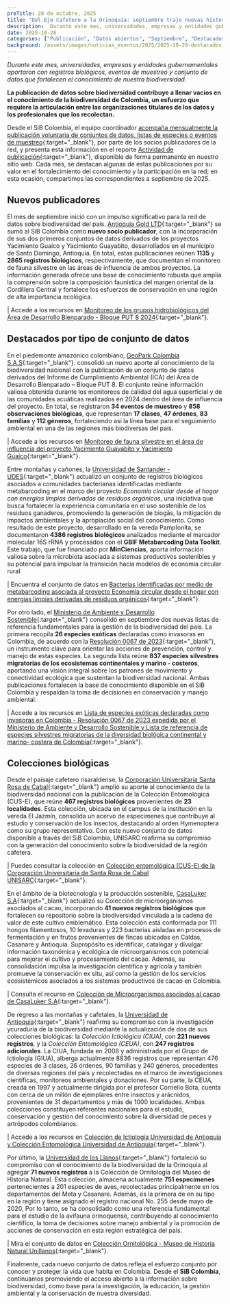 ```yaml
---
preTitle: 28 de octubre, 2025
title: "Del Eje Cafetero a la Orinoquía: septiembre trajo nuevas historias de biodiversidad"
description: _Durante este mes, universidades, empresas y entidades gubernamentales aportaron con registros biológicos, eventos de muestreo y conjunto de datos que fortalecen el conocimiento de nuestra biodiversidad._
date: 2025-10-28
categories: ["Publicación", "Datos abiertos", "Septiembre", "Destacados SiB", "2025"]
background: /assets/images/noticias_eventos/2025/2025-10-28-destacados_septiembre.png
---
```


*Durante este mes, universidades, empresas y entidades gubernamentales aportaron con registros biológicos, eventos de muestreo y conjunto de datos que fortalecen el conocimiento de nuestra biodiversidad.*

**La publicación de datos sobre biodiversidad contribuye a llenar vacíos en el conocimiento de la biodiversidad de Colombia, un esfuerzo que requiere la articulación entre las organizaciones titulares de los datos y los profesionales que los recolectan.**

Desde el SiB Colombia, el equipo coordinador [acompaña mensualmente la publicación voluntaria de conjuntos de datos, listas de especies o eventos de muestreo](https://biodiversidad.co/compartir/guia-para-publicar/){:target="_blank"},  por parte de los socios publicadores de la red, y presenta esta información en el reporte [Actividad de publicación](https://biodiversidad.co/comunidad/actividad-de-publicacion/){:target="_blank"}, disponible de forma permanente en nuestro sitio web. Cada mes, se destacan algunas de estas publicaciones por su valor en el fortalecimiento del conocimiento y la participación en la red; en esta ocasión, compartimos las correspondientes a septiembre de 2025.

## Nuevos publicadores

El mes de septiembre inició con un impulso significativo para la red de datos sobre biodiversidad del país. [Antioquia Gold LTD](https://antioquiagold.com/){:target="_blank"} se sumó al SiB Colombia como **nuevo socio publicador**, con la incorporación de sus dos primeros conjuntos de datos derivados de los proyectos Yacimiento Guaico y Yacimiento Guayabito, desarrollados en el municipio de Santo Domingo, Antioquia. En total, estas publicaciones reúnen **1135** y **2865 registros biológicos**, respectivamente, que documentan el monitoreo de fauna silvestre en las áreas de influencia de ambos proyectos. La información generada ofrece una base de conocimiento robusta que amplía la comprensión sobre la composición faunística del margen oriental de la Cordillera Central y fortalece los esfuerzos de conservación en una región de alta importancia ecológica.

| Accede a los recursos en [ Monitoreo de los grupos hidrobiológicos del Área de Desarrollo Bienparado - Bloque PUT 8 2024](https://biodiversidad.co/data?datasetKey=f93117f2-8902-43f0-88fa-78f2c59fab4f){:target="_blank"}.

## Destacados por tipo de conjunto de datos

En el piedemonte amazónico colombiano, [GeoPark Colombia S.A.S](https://www.geo-park.com/es/assets/colombia/){:target="_blank"}. consolidó un nuevo aporte al conocimiento de la biodiversidad nacional con la publicación de un conjunto de datos derivados del Informe de Cumplimiento Ambiental (ICA) del Área de Desarrollo Bienparado – Bloque PUT 8. El conjunto reúne información valiosa obtenida durante los monitoreos de calidad del agua superficial y de las comunidades acuáticas realizados en 2024 dentro del área de influencia del proyecto. En total, se registraron **34 eventos de muestreo** y **858 observaciones biológicas**, que representan **17 clases**, **47 órdenes**, **83 familias** y **112 géneros**, fortaleciendo así la línea base para el seguimiento ambiental en una de las regiones más biodiversas del país.

| Accede a los recursos en [ Monitoreo de fauna silvestre en el área de influencia del proyecto Yacimiento Guayabito y Yacimiento Guaico](https://biodiversidad.co/data?publishingOrg=1bc0bbe6-fbad-4bba-999c-6aedd980caae){:target="_blank"}.

Entre montañas y cañones, la [Universidad de Santander - UDES](https://udes.edu.co/){:target="_blank"} actualizó un conjunto de registros biológicos asociados a comunidades bacterianas identificadas mediante metabarcoding en el marco del proyecto _Economía circular desde el hogar con energías limpias derivadas de residuos orgánicos_, una iniciativa que busca fortalecer la experiencia comunitaria en el uso sostenible de los residuos ganaderos, promoviendo la generación de biogás, la mitigación de impactos ambientales y la apropiación social del conocimiento. Como resultado de este proyecto, desarrollado en la vereda Pamplonita, se documentaron **4386 registros biológicos** analizados mediante el marcador molecular 16S rRNA y procesados con el **GBIF Metabarcoding Data Toolkit**. Este trabajo, que fue financiado por **MinCiencias**, aporta información valiosa sobre la microbiota asociada a sistemas productivos sostenibles y su potencial para impulsar la transición hacia modelos de economía circular rural.

| Encuentra el conjunto de datos en [ Bacterias identificadas por medio de metabarcoding asociada al proyecto Economía circular desde el hogar con energías limpias derivadas de residuos orgánicos](https://biodiversidad.co/data?datasetKey=280ded29-0d5a-40c3-ad75-ceed62caab20){:target="_blank"}.

Por otro lado, el [Ministerio de Ambiente y Desarrollo Sostenible](https://www.minambiente.gov.co/){:target="_blank"} consolidó en septiembre dos nuevas listas de referencia fundamentales para la gestión de la biodiversidad del país. La primera recopila **26 especies exóticas** declaradas como invasoras en Colombia, de acuerdo con la [Resolución 0067 de 2023](https://www.minambiente.gov.co/wp-content/uploads/2023/01/Resolucion-0067-de-2023.pdf){:target="_blank"}, un instrumento clave para orientar las acciones de prevención, control y manejo de estas especies. La segunda lista reúne **837 especies silvestres migratorias de los ecosistemas continentales y marino - costeros**, aportando una visión integral sobre los patrones de movimiento y conectividad ecológica que sustentan la biodiversidad nacional. Ambas publicaciones fortalecen la base de conocimiento disponible en el SiB Colombia y respaldan la toma de decisiones en conservación y manejo ambiental.

| Accede a los recursos en [ Lista de especies exóticas declaradas como invasoras en Colombia - Resolución 0067 de 2023 expedida por el Ministerio de Ambiente y Desarrollo Sostenible y Lista de referencia de especies silvestres migratorias de la diversidad biológica continental y marino- costera de Colombia](https://biodiversidad.co/dataset/465b5cbd-c20b-410d-b1cb-3efc6ddeb45a){:target="_blank"}.

## Colecciones biológicas

Desde el paisaje cafetero risaraldense, la [Corporación Universitaria Santa Rosa de Cabal](https://unisarc.edu.co/){:target="_blank"} amplió su aporte al conocimiento de la biodiversidad nacional con la publicación de la Colección Entomológica (CUS-E), que reúne **467 registros biológicos** provenientes de **23 localidades**. Esta colección, ubicada en el campus de la institución en la vereda El Jazmín, consolida un acervo de especímenes que contribuye al estudio y conservación de los insectos, destacando al orden Hymenoptera como su grupo representativo. Con este nuevo conjunto de datos disponible a través del SiB Colombia, UNISARC reafirma su compromiso con la generación del conocimiento sobre la biodiversidad de la región cafetera.

| Puedes consultar la colección en [ Colección entomológica (CUS-E) de la Corporación Universitaria de Santa Rosa de Cabal UNISARC](https://ipt.biodiversidad.co/sib/resource?r=unisarc_coleccion_insectos){:target="_blank"}.

En el ámbito de la biotecnología y la producción sostenible, [CasaLuker S.A](https://www.casaluker.com/){:target="_blank"} actualizó su Colección de microorganismos asociados al cacao, incorporando **41 nuevos registros biológicos** que fortalecen su repositorio sobre la biodiversidad vinculada a la cadena de valor de este cultivo emblemático. Esta colección está conformada por 111 hongos filamentosos,  10 levaduras y 223 bacterias aisladas en procesos de fermentación y en frutos provenientes de fincas ubicadas en Caldas, Casanare y Antioquia. Supropósito es identificar, catalogar y divulgar información taxonómica y ecológica de microorganismos con potencial para mejorar el cultivo y procesamiento del cacao. Además, su consolidación impulsa la investigación científica y agrícola y también promueve la conservación ex situ, así como la gestión de los servicios ecosistémicos asociados a los sistemas productivos de cacao en Colombia.

| Consulta el recurso en [ Colección de Microorganismos asociados al cacao de CasaLuker S.A](https://ipt.biodiversidad.co/sib/resource?r=luker_coleccion-microorganismos){:target="_blank"}.

De regreso a las montañas y cafetales, la [Universidad de Antioquia](https://www.udea.edu.co/wps/portal/udea/web/inicio){:target="_blank"} reafirma su compromiso con la investigación ycuraduría de la biodiversidad mediante la actualización de dos de sus colecciones biológicas: la _Colección Ictiológica (CIUA)_, con **221 nuevos registros**, y la _Colección Entomológica (CEUA)_, con **247 registros adicionales**. La CIUA, fundada en 2008 y administrada por el Grupo de Ictiología (GIUA), alberga actualmente 8836 registros que representan 476 especies de 3 clases, 26 órdenes, 90 familias y 240 géneros, procedentes de diversas regiones del país y recolectadas en el marco de investigaciones científicas, monitoreos ambientales y donaciones. Por su parte, la CEUA, creada en 1997 y actualmente dirigida por el profesor Cornelio Bota, cuenta con cerca de un millón de ejemplares entre insectos y arácnidos, provenientes de 31 departamentos y más de 1000 localidades. Ambas colecciones constituyen referentes nacionales para el estudio, conservación y gestión del conocimiento sobre la diversidad de peces y artrópodos colombianos.

| Accede a los recursos en [ Colección de Ictiología Universidad de Antioquia y Colección Entomológica Universidad de Antioquia](https://ipt.biodiversidad.co/sib/resource?r=udea-001){:target="_blank"}.

Por último, la [Universidad de los Llanos](https://www.unillanos.edu.co/){:target="_blank"} fortaleció su compromiso con el conocimiento de la biodiversidad de la Orinoquia al agregar **71 nuevos registros** a la Colección de Ornitología del Museo de Historia Natural. Esta colección, almacena actualmente **751 especímenes** pertenecientes a 201 especies de aves, recolectadas principalmente en los departamentos del Meta y Casanare. Además, es la primera de en su tipo en la región y tiene asignado el registro nacional No. 255 desde mayo de 2020, Por lo tanto, se ha consolidado como una referencia fundamental para el estudio de la avifauna orinoquense, contribuyendo al conocimiento científico, la toma de decisiones sobre manejo ambiental y la promoción de acciones de conservación en esta región estratégica del país.

| Mira el conjunto de datos en [ Colección Ornitológica - Museo de Historia Natural Unillanos](https://ipt.biodiversidad.co/sib/resource?r=coleccion_ornitologia_museodehistorianatural-unillanos){:target="_blank"}.

Finalmente, cada nuevo conjunto de datos refleja el esfuerzo conjunto por conocer y proteger la vida que habita en Colombia. Desde el **SiB Colombia**, continuamos promoviendo el acceso abierto a la información sobre biodiversidad, como base para la investigación, la educación, la gestión ambiental y la conservación de nuestra diversidad.

